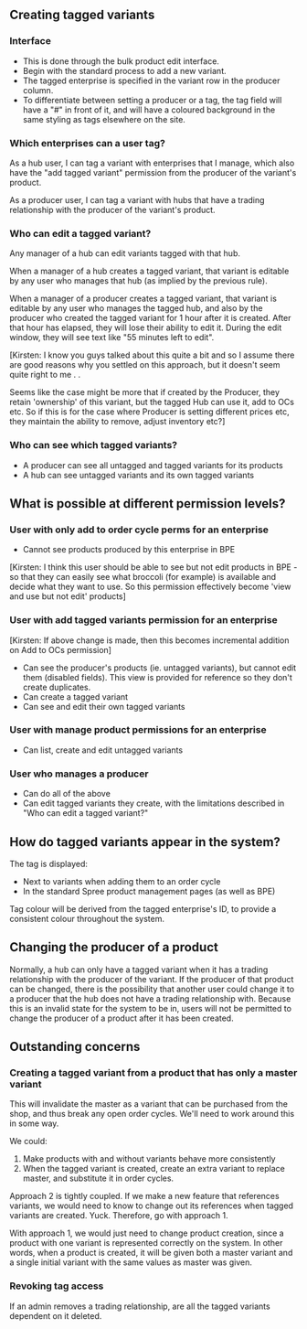 ## Creating tagged variants

### Interface

- This is done through the bulk product edit interface.
- Begin with the standard process to add a new variant.
- The tagged enterprise is specified in the variant row in the producer column.
- To differentiate between setting a producer or a tag, the tag field will have a "#" in front of it, and will have a coloured background in the same styling as tags elsewhere on the site.


### Which enterprises can a user tag?

As a hub user, I can tag a variant with enterprises that I manage, which also have the "add tagged variant" permission from the producer of the variant's product.

As a producer user, I can tag a variant with hubs that have a trading relationship with the producer of the variant's product.


### Who can edit a tagged variant?

Any manager of a hub can edit variants tagged with that hub.

When a manager of a hub creates a tagged variant, that variant is editable by any user who manages that hub (as implied by the previous rule).

When a manager of a producer creates a tagged variant, that variant is editable by any user who manages the tagged hub, and also by the producer who created the tagged variant for 1 hour after it is created. After that hour has elapsed, they will lose their ability to edit it. During the edit window, they will see text like "55 minutes left to edit".

[Kirsten: I know you guys talked about this quite a bit and so I assume there are good reasons why you settled on this approach, but it doesn't seem quite right to me . .

Seems like the case might be more that if created by the Producer, they retain 'ownership' of this variant, but the tagged Hub can use it, add to OCs etc. So if this is for the case where Producer is setting different prices etc, they maintain the ability to remove, adjust inventory etc?]

### Who can see which tagged variants?

- A producer can see all untagged and tagged variants for its products
- A hub can see untagged variants and its own tagged variants


## What is possible at different permission levels?

### User with only add to order cycle perms for an enterprise

- Cannot see products produced by this enterprise in BPE

[Kirsten: I think this user should be able to see but not edit products in BPE - so that they can easily see what broccoli (for example) is available and decide what they want to use. So this permission effectively become 'view and use but not edit' products]

### User with add tagged variants permission for an enterprise

[Kirsten: If above change is made, then this becomes incremental addition on Add to OCs permission]

- Can see the producer's products (ie. untagged variants), but cannot edit them (disabled fields). This view is provided for reference so they don't create duplicates.
- Can create a tagged variant
- Can see and edit their own tagged variants


### User with manage product permissions for an enterprise

- Can list, create and edit untagged variants


### User who manages a producer

- Can do all of the above
- Can edit tagged variants they create, with the limitations described in "Who can edit a tagged variant?"


## How do tagged variants appear in the system?

The tag is displayed:
- Next to variants when adding them to an order cycle
- In the standard Spree product management pages (as well as BPE)

Tag colour will be derived from the tagged enterprise's ID, to provide a consistent colour throughout the system.


## Changing the producer of a product

Normally, a hub can only have a tagged variant when it has a trading relationship with the producer of the variant. If the producer of that product can be changed, there is the possibility that another user could change it to a producer that the hub does not have a trading relationship with. Because this is an invalid state for the system to be in, users will not be permitted to change the producer of a product after it has been created.


## Outstanding concerns

### Creating a tagged variant from a product that has only a master variant

This will invalidate the master as a variant that can be purchased from the shop, and thus break any open order cycles. We'll need to work around this in some way.

We could:

1. Make products with and without variants behave more consistently
2. When the tagged variant is created, create an extra variant to replace master, and substitute it in order cycles.

Approach 2 is tightly coupled. If we make a new feature that references variants, we would need to know to change out its references when tagged variants are created. Yuck. Therefore, go with approach 1.

With approach 1, we would just need to change product creation, since a product with one variant is represented correctly on the system. In other words, when a product is created, it will be given both a master variant and a single initial variant with the same values as master was given.

### Revoking tag access

If an admin removes a trading relationship, are all the tagged variants dependent on it deleted.
